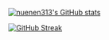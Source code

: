 [![nuenen313's GitHub stats](https://github-readme-stats.vercel.app/api?username=nuenen313&theme=dark)](https://github.com/anuraghazra/github-readme-stats)

[![GitHub Streak](https://streak-stats.demolab.com/?user=nuenen313&theme=dark)](https://git.io/streak-stats)

